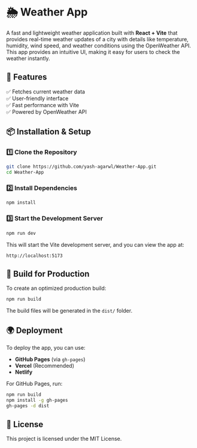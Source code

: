 
# 🌦️ Weather App

A fast and lightweight weather application built with **React + Vite** that provides real-time weather updates of a city with details like temperature, humidity, wind speed, and weather conditions using the OpenWeather API. This app provides an intuitive UI, making it easy for users to check the weather instantly.

## 🚀 Features
✅ Fetches current weather data  
✅ User-friendly interface  
✅ Fast performance with Vite  
✅ Powered by OpenWeather API  

## 📦 Installation & Setup

### 1️⃣ Clone the Repository
```sh
git clone https://github.com/yash-agarwl/Weather-App.git
cd Weather-App
```

### 2️⃣ Install Dependencies
```sh
npm install
```

### 3️⃣ Start the Development Server
```sh
npm run dev
```
This will start the Vite development server, and you can view the app at:
```
http://localhost:5173
```

## 🎯 Build for Production
To create an optimized production build:
```sh
npm run build
```
The build files will be generated in the `dist/` folder.

## 🌍 Deployment
To deploy the app, you can use:
- **GitHub Pages** (via `gh-pages`)
- **Vercel** (Recommended)
- **Netlify**

For GitHub Pages, run:
```sh
npm run build
npm install -g gh-pages
gh-pages -d dist
```

## 📜 License
This project is licensed under the MIT License.
